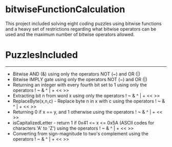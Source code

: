# bitwiseFunctionCalculation
This project included solving eight coding puzzles using bitwise functions and a heavy set of restrictions regarding what bitwise operators can be used and the maximum number of bitwise operators allowed. 
# PuzzlesIncluded
**********
* Bitwise AND (&) using only the operators NOT (~) and OR (|)
* Bitwise IMPLY gate using only the operators NOT (~) and OR (|)
* Returning an integer with every fourth bit set to 1 using only the operators ! ~ & ^ | + << >>
* Extracting bit n from word x using only the operators ! ~ & ^ | + << >>
* ReplaceByte(x,n,c) - Replace byte n in x with c using the operators ! ~ & ^ | + << >>
* Returning 0 if x == y, and 1 otherwise using the operators ! ~ & ^ | + << >>
* isCapitalizedLetter - return 1 if 0x41 <= x <= 0x5A (ASCII codes for characters 'A' to 'Z') using the operators ! ~ & ^ | + << >>
* Converting from sign-magnitude to two's complement using the operators ! ~ & ^ | + << >>
